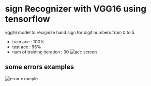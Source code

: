 
#   sign Recognizer with VGG16 using tensorflow

vgg16 model to recignize hand sign for digit numbers from 0 to 5.

- train acc : 100%
- test acc  : 95%
- num of training iteration : 30
![acc screen](https://raw.githubusercontent.com/AhmdNassar/sign-recognizerusing-tensorflow/master/test_acc.png)

## some errors examples

![error example](https://raw.githubusercontent.com/AhmdNassar/sign-recognizerusing-tensorflow/master/error_example.png)


